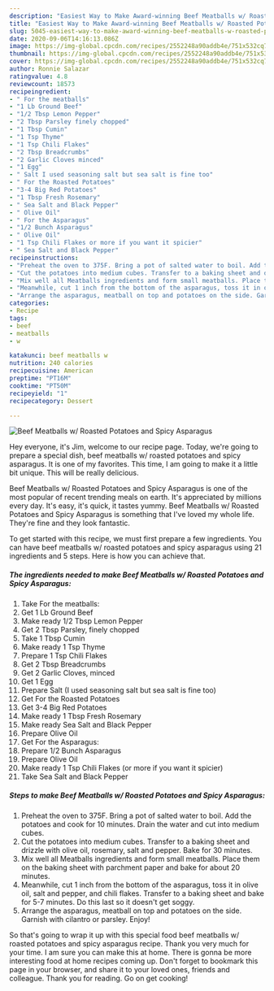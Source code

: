 ```yaml
---
description: "Easiest Way to Make Award-winning Beef Meatballs w/ Roasted Potatoes and Spicy Asparagus"
title: "Easiest Way to Make Award-winning Beef Meatballs w/ Roasted Potatoes and Spicy Asparagus"
slug: 5045-easiest-way-to-make-award-winning-beef-meatballs-w-roasted-potatoes-and-spicy-asparagus
date: 2020-09-06T14:16:13.086Z
image: https://img-global.cpcdn.com/recipes/2552248a90addb4e/751x532cq70/beef-meatballs-w-roasted-potatoes-and-spicy-asparagus-recipe-main-photo.jpg
thumbnail: https://img-global.cpcdn.com/recipes/2552248a90addb4e/751x532cq70/beef-meatballs-w-roasted-potatoes-and-spicy-asparagus-recipe-main-photo.jpg
cover: https://img-global.cpcdn.com/recipes/2552248a90addb4e/751x532cq70/beef-meatballs-w-roasted-potatoes-and-spicy-asparagus-recipe-main-photo.jpg
author: Ronnie Salazar
ratingvalue: 4.8
reviewcount: 18573
recipeingredient:
- " For the meatballs"
- "1 Lb Ground Beef"
- "1/2 Tbsp Lemon Pepper"
- "2 Tbsp Parsley finely chopped"
- "1 Tbsp Cumin"
- "1 Tsp Thyme"
- "1 Tsp Chili Flakes"
- "2 Tbsp Breadcrumbs"
- "2 Garlic Cloves minced"
- "1 Egg"
- " Salt I used seasoning salt but sea salt is fine too"
- " For the Roasted Potatoes"
- "3-4 Big Red Potatoes"
- "1 Tbsp Fresh Rosemary"
- " Sea Salt and Black Pepper"
- " Olive Oil"
- " For the Asparagus"
- "1/2 Bunch Asparagus"
- " Olive Oil"
- "1 Tsp Chili Flakes or more if you want it spicier"
- " Sea Salt and Black Pepper"
recipeinstructions:
- "Preheat the oven to 375F. Bring a pot of salted water to boil. Add the potatoes and cook for 10 minutes. Drain the water and cut into medium cubes."
- "Cut the potatoes into medium cubes. Transfer to a baking sheet and drizzle with olive oil, rosemary, salt and pepper. Bake for 30 minutes."
- "Mix well all Meatballs ingredients and form small meatballs. Place them on the baking sheet with parchment paper and bake for about 20 minutes."
- "Meanwhile, cut 1 inch from the bottom of the asparagus, toss it in olive oil, salt and pepper, and chili flakes. Transfer to a baking sheet and bake for 5-7 minutes. Do this last so it doesn&#39;t get soggy."
- "Arrange the asparagus, meatball on top and potatoes on the side. Garnish with cilantro or parsley. Enjoy!"
categories:
- Recipe
tags:
- beef
- meatballs
- w

katakunci: beef meatballs w 
nutrition: 240 calories
recipecuisine: American
preptime: "PT16M"
cooktime: "PT50M"
recipeyield: "1"
recipecategory: Dessert

---
```



![Beef Meatballs w/ Roasted Potatoes and Spicy Asparagus](https://img-global.cpcdn.com/recipes/2552248a90addb4e/751x532cq70/beef-meatballs-w-roasted-potatoes-and-spicy-asparagus-recipe-main-photo.jpg)

Hey everyone, it's Jim, welcome to our recipe page. Today, we're going to prepare a special dish, beef meatballs w/ roasted potatoes and spicy asparagus. It is one of my favorites. This time, I am going to make it a little bit unique. This will be really delicious.

Beef Meatballs w/ Roasted Potatoes and Spicy Asparagus is one of the most popular of recent trending meals on earth. It's appreciated by millions every day. It's easy, it's quick, it tastes yummy. Beef Meatballs w/ Roasted Potatoes and Spicy Asparagus is something that I've loved my whole life. They're fine and they look fantastic.




To get started with this recipe, we must first prepare a few ingredients. You can have beef meatballs w/ roasted potatoes and spicy asparagus using 21 ingredients and 5 steps. Here is how you can achieve that.

<!--inarticleads1-->

##### The ingredients needed to make Beef Meatballs w/ Roasted Potatoes and Spicy Asparagus:

1. Take  For the meatballs:
1. Get 1 Lb Ground Beef
1. Make ready 1/2 Tbsp Lemon Pepper
1. Get 2 Tbsp Parsley, finely chopped
1. Take 1 Tbsp Cumin
1. Make ready 1 Tsp Thyme
1. Prepare 1 Tsp Chili Flakes
1. Get 2 Tbsp Breadcrumbs
1. Get 2 Garlic Cloves, minced
1. Get 1 Egg
1. Prepare  Salt (I used seasoning salt but sea salt is fine too)
1. Get  For the Roasted Potatoes
1. Get 3-4 Big Red Potatoes
1. Make ready 1 Tbsp Fresh Rosemary
1. Make ready  Sea Salt and Black Pepper
1. Prepare  Olive Oil
1. Get  For the Asparagus:
1. Prepare 1/2 Bunch Asparagus
1. Prepare  Olive Oil
1. Make ready 1 Tsp Chili Flakes (or more if you want it spicier)
1. Take  Sea Salt and Black Pepper




<!--inarticleads2-->

##### Steps to make Beef Meatballs w/ Roasted Potatoes and Spicy Asparagus:

1. Preheat the oven to 375F. Bring a pot of salted water to boil. Add the potatoes and cook for 10 minutes. Drain the water and cut into medium cubes.
1. Cut the potatoes into medium cubes. Transfer to a baking sheet and drizzle with olive oil, rosemary, salt and pepper. Bake for 30 minutes.
1. Mix well all Meatballs ingredients and form small meatballs. Place them on the baking sheet with parchment paper and bake for about 20 minutes.
1. Meanwhile, cut 1 inch from the bottom of the asparagus, toss it in olive oil, salt and pepper, and chili flakes. Transfer to a baking sheet and bake for 5-7 minutes. Do this last so it doesn&#39;t get soggy.
1. Arrange the asparagus, meatball on top and potatoes on the side. Garnish with cilantro or parsley. Enjoy!




So that's going to wrap it up with this special food beef meatballs w/ roasted potatoes and spicy asparagus recipe. Thank you very much for your time. I am sure you can make this at home. There is gonna be more interesting food at home recipes coming up. Don't forget to bookmark this page in your browser, and share it to your loved ones, friends and colleague. Thank you for reading. Go on get cooking!
